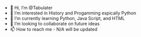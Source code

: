 - 👋 Hi, I’m @Tabulater
- 👀 I’m interested in History and Progamming espically Python
- 🌱 I’m currently learning Python, Java Script, and HTML
- 💞️ I’m looking to collaborate on future ideas
- 📫 How to reach me - N/A will be updated

<!---
Tabulater/Tabulater is a ✨ special ✨ repository because its `README.md` (this file) appears on your GitHub profile.
You can click the Preview link to take a look at your changes.
--->
